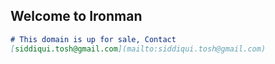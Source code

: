 ## Welcome to Ironman

```markdown
# This domain is up for sale, Contact 
[siddiqui.tosh@gmail.com](mailto:siddiqui.tosh@gmail.com)
```
